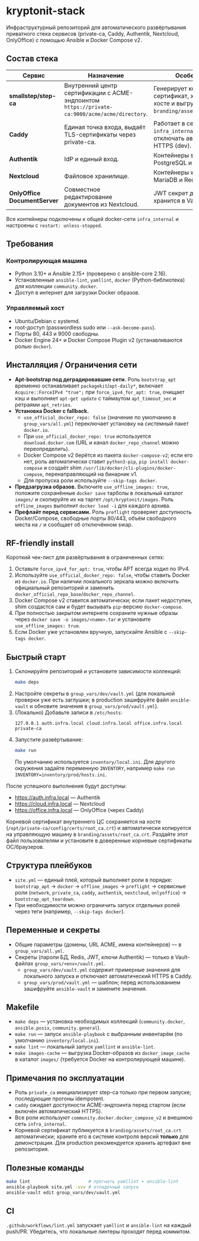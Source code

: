 # kryptonit-stack

Инфраструктурный репозиторий для автоматического развёртывания приватного стека сервисов (private-ca, Caddy, Authentik, Nextcloud, OnlyOffice) с помощью Ansible и Docker Compose v2.

## Состав стека

| Сервис | Назначение | Особенности |
| --- | --- | --- |
| **smallstep/step-ca** | Внутренний центр сертификации с ACME-эндпоинтом `https://private-ca:9000/acme/acme/directory`. | Генерирует корневой сертификат, хранит его на хосте и выгружает в `branding/assets/root_ca.crt`. |
| **Caddy** | Единая точка входа, выдаёт TLS-сертификаты через private-ca. | Работает в сети `infra_internal`, может отключать автоматический HTTPS (dev). |
| **Authentik** | IdP и единый вход. | Контейнеры server/worker + PostgreSQL и Redis. |
| **Nextcloud** | Файловое хранилище. | Контейнеры web/cron + MariaDB и Redis. |
| **OnlyOffice DocumentServer** | Совместное редактирование документов из Nextcloud. | JWT секрет для интеграции хранится в Vault. |

Все контейнеры подключены к общей docker-сети `infra_internal` и настроены с `restart: unless-stopped`.

## Требования

### Контролирующая машина

- Python 3.10+ и Ansible 2.15+ (проверено с ansible-core 2.16).
- Установленные `ansible-lint`, `yamllint`, `docker` (Python-библиотека) для коллекции `community.docker`.
- Доступ в интернет для загрузки Docker образов.

### Управляемый хост

- Ubuntu/Debian с systemd.
- root-доступ (passwordless sudo или `--ask-become-pass`).
- Порты 80, 443 и 9000 свободны.
- Docker Engine 24+ и Docker Compose Plugin v2 (устанавливаются ролью `docker`).

## Инсталляция / Ограничения сети

- **Apt-bootstrap под деградировавшие сети.** Роль `bootstrap_apt` временно останавливает `packagekit`/`apt-daily*`, включает `Acquire::ForceIPv4 "true";` при `force_ipv4_for_apt: true`, очищает кэш и выполняет `apt-get update` с таймаутом `apt_timeout_sec` и ретраями `apt_retries`.
- **Установка Docker с fallback.**
  - `use_official_docker_repo: false` (значение по умолчанию в `group_vars/all.yml`) переключает установку на системный пакет `docker.io`.
  - При `use_official_docker_repo: true` используется `download.docker.com` (URL и канал `docker_repo_channel` можно переопределить).
  - Docker Compose v2 берётся из пакета `docker-compose-v2`; если его нет, роль автоматически ставит `python3-pip`, `pip install docker-compose` и создаёт shim `/usr/lib/docker/cli-plugins/docker-compose`, перенаправляющий на бинарник v1.
  - Для пропуска роли используйте `--skip-tags docker`.
- **Предзагрузка образов.** Включите `use_offline_images: true`, положите сохранённые `docker save` тарболы в локальный каталог `images/` и скопируйте их на таргет `/opt/kryptonit/images`. Роль `offline_images` выполнит `docker load -i` для каждого архива.
- **Префлайт перед сервисами.** Роль `preflight` проверяет доступность Docker/Compose, свободные порты 80/443, объём свободного места на `/` и сообщает об отключённом swap.

## RF-friendly install

Короткий чек-лист для развёртывания в ограниченных сетях:

1. Оставьте `force_ipv4_for_apt: true`, чтобы APT всегда ходил по IPv4.
2. Используйте `use_official_docker_repo: false`, чтобы ставить Docker из `docker.io`. При наличии локального зеркала можно включить официальный репозиторий и заменить `docker_official_repo_base`/`docker_repo_channel`.
3. Docker Compose v2 ставится автоматически; если пакет недоступен, shim создастся сам и будет вызывать `pip`-версию `docker-compose`.
4. При полностью закрытом интернете сохраните нужные образы через `docker save -o images/<name>.tar` и установите `use_offline_images: true`.
5. Если Docker уже установлен вручную, запускайте Ansible с `--skip-tags docker`.

## Быстрый старт

1. Склонируйте репозиторий и установите зависимости коллекций:
   ```bash
   make deps
   ```
2. Настройте секреты в `group_vars/dev/vault.yml` (для локальной проверки уже есть заглушки; в production зашифруйте файл `ansible-vault` и обновите значения в `group_vars/prod/vault.yml`).
3. (Локально) Добавьте записи в `/etc/hosts`:
   ```text
   127.0.0.1 auth.infra.local cloud.infra.local office.infra.local private-ca
   ```
4. Запустите развёртывание:
   ```bash
   make run
   ```
   По умолчанию используется `inventory/local.ini`. Для другого окружения задайте переменную `INVENTORY`, например `make run INVENTORY=inventory/prod/hosts.ini`.

После успешного выполнения будут доступны:
- https://auth.infra.local — Authentik
- https://cloud.infra.local — Nextcloud
- https://office.infra.local — OnlyOffice (через Caddy)

Корневой сертификат внутреннего ЦС сохраняется на хосте (`/opt/private-ca/config/certs/root_ca.crt`) и автоматически копируется на управляющую машину в `branding/assets/root_ca.crt`. Раздайте этот файл пользователям и установите в доверенные корневые сертификаты ОС/браузеров.

## Структура плейбуков

- `site.yml` — единый плей, который выполняет роли в порядке: `bootstrap_apt` → `docker` → `offline_images` → `preflight` → сервисные роли (`network`, `private_ca`, `caddy`, `authentik`, `nextcloud`, `onlyoffice`) → `bootstrap_apt_teardown`.
- При необходимости можно ограничить запуск отдельных ролей через теги (например, `--skip-tags docker`).

## Переменные и секреты

- Общие параметры (домены, URL ACME, имена контейнеров) — в `group_vars/all.yml`.
- Секреты (пароли БД, Redis, JWT, ключи Authentik) — только в Vault-файлах `group_vars/<env>/vault.yml`.
  - `group_vars/dev/vault.yml` содержит примерные значения для локального запуска и отключает автоматический HTTPS в Caddy.
  - `group_vars/prod/vault.yml` — шаблон; перед использованием зашифруйте `ansible-vault` и замените значения.

## Makefile

- `make deps` — установка необходимых коллекций (`community.docker`, `ansible.posix`, `community.general`).
- `make run` — запуск `ansible-playbook` с выбранным инвентарём (по умолчанию `inventory/local.ini`).
- `make lint` — локальный запуск `yamllint` и `ansible-lint`.
- `make images-cache` — выгрузка Docker-образов из `docker_image_cache` в каталог `images/` (требуется Docker на контролирующей машине).

## Примечания по эксплуатации

- Роль `private_ca` инициализирует step-ca только при первом запуске; последующие прогоны idempotent.
- `caddy` ожидает доступности ACME-эндпоинта перед стартом (если включён автоматический HTTPS).
- Все роли используют `community.docker.docker_compose_v2` и внешнюю сеть `infra_internal`.
- Корневой сертификат публикуется в `branding/assets/root_ca.crt` автоматически; храните его в системе контроля версий **только** для демонстрации. Для production рекомендуется хранить артефакт вне репозитория.

## Полезные команды

```bash
make lint                      # прогнать yamllint + ansible-lint
ansible-playbook site.yml -vvv # отладочный запуск
ansible-vault edit group_vars/dev/vault.yml
```

## CI

`.github/workflows/lint.yml` запускает `yamllint` и `ansible-lint` на каждый push/PR. Убедитесь, что локальные линтеры проходят перед коммитом.

